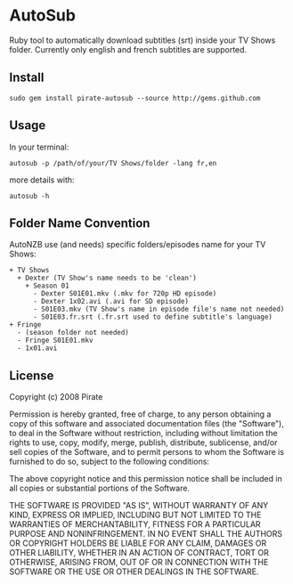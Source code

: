 # AutoSub
  
Ruby tool to automatically download subtitles (srt) inside your TV Shows folder.
Currently only english and french subtitles are supported.
  
## Install

    sudo gem install pirate-autosub --source http://gems.github.com

## Usage

In your terminal:

    autosub -p /path/of/your/TV Shows/folder -lang fr,en

more details with:

    autosub -h
    
## Folder Name Convention

AutoNZB use (and needs) specific folders/episodes name for your TV Shows:
  
    + TV Shows
      + Dexter (TV Show's name needs to be 'clean')
        + Season 01
          - Dexter S01E01.mkv (.mkv for 720p HD episode)
          - Dexter 1x02.avi (.avi for SD episode)
          - S01E03.mkv (TV Show's name in episode file's name not needed)
          - S01E03.fr.srt (.fr.srt used to define subtitle's language)
    + Fringe
      - (season folder not needed)
      - Fringe S01E01.mkv
      - 1x01.avi
  
## License

Copyright (c) 2008 Pirate
 
Permission is hereby granted, free of charge, to any person obtaining
a copy of this software and associated documentation files (the
"Software"), to deal in the Software without restriction, including
without limitation the rights to use, copy, modify, merge, publish,
distribute, sublicense, and/or sell copies of the Software, and to
permit persons to whom the Software is furnished to do so, subject to
the following conditions:
 
The above copyright notice and this permission notice shall be
included in all copies or substantial portions of the Software.
 
THE SOFTWARE IS PROVIDED "AS IS", WITHOUT WARRANTY OF ANY KIND,
EXPRESS OR IMPLIED, INCLUDING BUT NOT LIMITED TO THE WARRANTIES OF
MERCHANTABILITY, FITNESS FOR A PARTICULAR PURPOSE AND
NONINFRINGEMENT. IN NO EVENT SHALL THE AUTHORS OR COPYRIGHT HOLDERS BE
LIABLE FOR ANY CLAIM, DAMAGES OR OTHER LIABILITY, WHETHER IN AN ACTION
OF CONTRACT, TORT OR OTHERWISE, ARISING FROM, OUT OF OR IN CONNECTION
WITH THE SOFTWARE OR THE USE OR OTHER DEALINGS IN THE SOFTWARE.